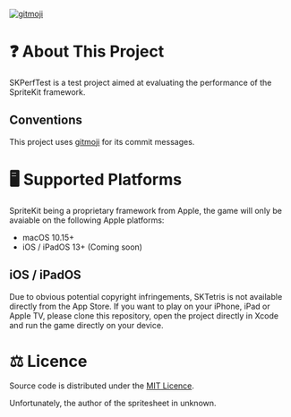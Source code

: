 [![gitmoji](https://img.shields.io/badge/gitmoji-%20😜%20😍-FFDD67.svg?style=flat-square)](https://gitmoji.dev)

# ❓ About This Project

SKPerfTest is a test project aimed at evaluating the performance of the SpriteKit framework.

## Conventions

This project uses [gitmoji](https://gitmoji.dev) for its commit messages.

# 🖥 Supported Platforms

SpriteKit being a proprietary framework from Apple, the game will only be avaiable on the following Apple platforms:

- macOS 10.15+
- iOS / iPadOS 13+ (Coming soon)

## iOS / iPadOS

Due to obvious potential copyright infringements, SKTetris is not available directly from the App Store.
If you want to play on your iPhone, iPad or Apple TV, please clone this repository, open the project directly in Xcode and run the game directly on your device.

# ⚖️ Licence

Source code is distributed under the [MIT Licence](LICENSE).

Unfortunately, the author of the spritesheet in unknown.
